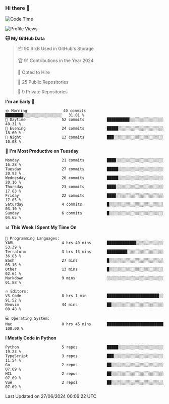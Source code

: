 ### Hi there 👋
<!--![visitors](https://visitor-badge.glitch.me/badge?page_id=d0zingcat)-->
<!--
**d0zingcat/d0zingcat** is a ✨ _special_ ✨ repository because its `README.md` (this file) appears on your GitHub profile.

Here are some ideas to get you started:

- 🔭 I’m currently working on ...
- 🌱 I’m currently learning ...
- 👯 I’m looking to collaborate on ...
- 🤔 I’m looking for help with ...
- 💬 Ask me about ...
- 📫 How to reach me: ...
- 😄 Pronouns: ...
- ⚡ Fun fact: ...
-->
<!--START_SECTION:waka-->
![Code Time](http://img.shields.io/badge/Code%20Time-3%2C641%20hrs%2021%20mins-blue)

![Profile Views](http://img.shields.io/badge/Profile%20Views-0-blue)

**🐱 My GitHub Data** 

> 📦 90.6 kB Used in GitHub's Storage 
 > 
> 🏆 91 Contributions in the Year 2024
 > 
> 💼 Opted to Hire
 > 
> 📜 25 Public Repositories 
 > 
> 🔑 9 Private Repositories 
 > 
**I'm an Early 🐤** 

```text
🌞 Morning                40 commits          ████████░░░░░░░░░░░░░░░░░   31.01 % 
🌆 Daytime                52 commits          ██████████░░░░░░░░░░░░░░░   40.31 % 
🌃 Evening                24 commits          █████░░░░░░░░░░░░░░░░░░░░   18.60 % 
🌙 Night                  13 commits          ███░░░░░░░░░░░░░░░░░░░░░░   10.08 % 
```
📅 **I'm Most Productive on Tuesday** 

```text
Monday                   21 commits          ████░░░░░░░░░░░░░░░░░░░░░   16.28 % 
Tuesday                  27 commits          █████░░░░░░░░░░░░░░░░░░░░   20.93 % 
Wednesday                26 commits          █████░░░░░░░░░░░░░░░░░░░░   20.16 % 
Thursday                 23 commits          ████░░░░░░░░░░░░░░░░░░░░░   17.83 % 
Friday                   22 commits          ████░░░░░░░░░░░░░░░░░░░░░   17.05 % 
Saturday                 4 commits           █░░░░░░░░░░░░░░░░░░░░░░░░   03.10 % 
Sunday                   6 commits           █░░░░░░░░░░░░░░░░░░░░░░░░   04.65 % 
```


📊 **This Week I Spent My Time On** 

```text
💬 Programming Languages: 
YAML                     4 hrs 40 mins       █████████████░░░░░░░░░░░░   53.39 % 
Terraform                3 hrs 13 mins       █████████░░░░░░░░░░░░░░░░   36.83 % 
Bash                     27 mins             █░░░░░░░░░░░░░░░░░░░░░░░░   05.16 % 
Other                    13 mins             █░░░░░░░░░░░░░░░░░░░░░░░░   02.64 % 
Markdown                 9 mins              ░░░░░░░░░░░░░░░░░░░░░░░░░   01.88 % 

🔥 Editors: 
VS Code                  8 hrs 1 min         ███████████████████████░░   91.52 % 
Neovim                   44 mins             ██░░░░░░░░░░░░░░░░░░░░░░░   08.48 % 

💻 Operating System: 
Mac                      8 hrs 45 mins       █████████████████████████   100.00 % 
```

**I Mostly Code in Python** 

```text
Python                   5 repos             █████░░░░░░░░░░░░░░░░░░░░   19.23 % 
TypeScript               3 repos             ███░░░░░░░░░░░░░░░░░░░░░░   11.54 % 
Go                       2 repos             ██░░░░░░░░░░░░░░░░░░░░░░░   07.69 % 
HCL                      2 repos             ██░░░░░░░░░░░░░░░░░░░░░░░   07.69 % 
Vue                      2 repos             ██░░░░░░░░░░░░░░░░░░░░░░░   07.69 % 
```




 Last Updated on 27/06/2024 00:06:22 UTC
<!--END_SECTION:waka-->

